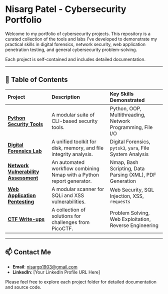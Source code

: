 # Nisarg Patel - Cybersecurity Portfolio

Welcome to my portfolio of cybersecurity projects. This repository is a curated collection of the tools and labs I've developed to demonstrate my practical skills in digital forensics, network security, web application penetration testing, and general cybersecurity problem-solving.

Each project is self-contained and includes detailed documentation.

---

## 📂 Table of Contents

| Project | Description | Key Skills Demonstrated |
| :--- | :--- | :--- |
| **[Python Security Tools](./python-security-tools/)** | A modular suite of CLI-based security tools. | Python, OOP, Multithreading, Network Programming, File I/O |
| **[Digital Forensics Lab](./forensics-lab/)** | A unified toolkit for disk, memory, and file integrity analysis. | Digital Forensics, `pytsk3`, `yara`, File System Analysis |
| **[Network Vulnerability Assessment](./network-vulnerability-assessment/)** | An automated workflow combining Nmap with a Python report generator. | Nmap, Bash Scripting, Data Parsing (XML), PDF Generation |
| **[Web Application Pentesting](./web-app-pentesting/)** | A modular scanner for SQLi and XSS vulnerabilities. | Web Security, SQL Injection, XSS, `requests` |
| **[CTF Write-ups](./ctf-writeups/)** | A collection of solutions for challenges from PicoCTF. | Problem Solving, Web Exploitation, Reverse Engineering |

---

## 📫 Contact Me
- **Email**: nisargp1903@gmail.com
- **LinkedIn**: [Your LinkedIn Profile URL Here]

Please feel free to explore each project folder for detailed documentation and source code.